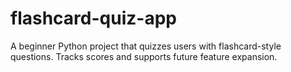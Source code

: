 # flashcard-quiz-app
A beginner Python project that quizzes users with flashcard-style questions. Tracks scores and supports future feature expansion.
